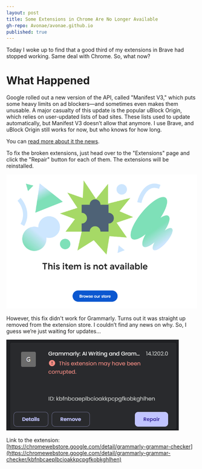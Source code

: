 ```yaml
---
layout: post
title: Some Extensions in Chrome Are No Longer Available
gh-repo: Avonae/avonae.github.io
published: true
---
```

Today I woke up to find that a good third of my extensions in Brave had stopped working. Same deal with Chrome. So, what now?

# What Happened
Google rolled out a new version of the API, called "Manifest V3," which puts some heavy limits on ad blockers—and sometimes even makes them unusable. A major casualty of this update is the popular uBlock Origin, which relies on user-updated lists of bad sites. These lists used to update automatically, but Manifest V3 doesn’t allow that anymore. I use Brave, and uBlock Origin still works for now, but who knows for how long.

You can [read more about it the news](https://www.theverge.com/2024/10/15/24270981/google-chrome-ublock-origin-phaseout-manifest-v3-ad-blocker).

To fix the broken extensions, just head over to the "Extensions" page and click the "Repair" button for each of them. The extensions will be reinstalled.

![This is what broken extension looks like](/assets/img/grammarly/Grammarly.png)

However, this fix didn't work for Grammarly. Turns out it was straight up removed from the extension store. I couldn’t find any news on why. So, I guess we’re just waiting for updates...

![For some reason, the extension was completely removed frome Chrome Web Store](/assets/img/grammarly/Grammarly2.png)

Link to the extension: [https://chromewebstore.google.com/detail/grammarly-grammar-checker](https://chromewebstore.google.com/detail/grammarly-grammar-checker/kbfnbcaeplbcioakkpcpgfkobkghlhen)